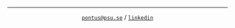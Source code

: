 <div style="text-align:center;">
<br>

---

[`pontus@psu.se`](mailto:pontus@psu.se) / 
[`linkedin`](https://linkedin.com/in/pontussunden)
</div>
